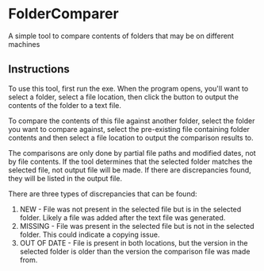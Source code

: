 # FolderComparer
A simple tool to compare contents of folders that may be on different machines

## Instructions
To use this tool, first run the exe. When the program opens, you'll want to select a folder, select a file location, then click the button to output the contents of the folder to a text file.

To compare the contents of this file against another folder, select the folder you want to compare against, select the pre-existing file containing folder contents and then select a file location to output the comparison results to.

The comparisons are only done by partial file paths and modified dates, not by file contents. If the tool determines that the selected folder matches the selected file, not output file will be made. If there are discrepancies found, they will be listed in the output file. 

There are three types of discrepancies that can be found:  
1. NEW - File was not present in the selected file but is in the selected folder. Likely a file was added after the text file was generated.
2. MISSING - File was present in the selected file but is not in the selected folder. This could indicate a copying issue.
3. OUT OF DATE - File is present in both locations, but the version in the selected folder is older than the version the comparison file was made from.

